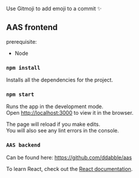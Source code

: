 
Use Gitmoji to add emoji to a commit :sparkles:

## AAS frontend

prerequisite:
- Node



### `npm install`

Installs all the dependencies for the project.

### `npm start`

Runs the app in the development mode.<br>
Open [http://localhost:3000](http://localhost:3000) to view it in the browser.

The page will reload if you make edits.<br>
You will also see any lint errors in the console.

### `AAS backend`
Can be found here: https://github.com/ddabble/aas

To learn React, check out the [React documentation](https://reactjs.org/).


